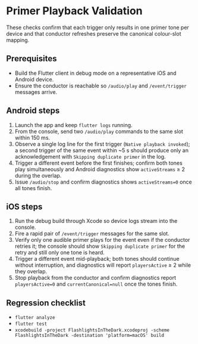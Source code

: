 # Primer Playback Validation

These checks confirm that each trigger only results in one primer tone per device and that conductor refreshes preserve the canonical colour-slot mapping.

## Prerequisites
- Build the Flutter client in debug mode on a representative iOS and Android device.
- Ensure the conductor is reachable so `/audio/play` and `/event/trigger` messages arrive.

## Android steps
1. Launch the app and keep `flutter logs` running.
2. From the console, send two `/audio/play` commands to the same slot within 150 ms.
3. Observe a single log line for the first trigger (`Native playback invoked`); a second trigger of the same event within ~5 s should produce only an acknowledgement with `Skipping duplicate primer` in the log.
4. Trigger a different event before the first finishes; confirm both tones play simultaneously and Android diagnostics show `activeStreams` ≥ 2 during the overlap.
5. Issue `/audio/stop` and confirm diagnostics shows `activeStreams=0` once all tones finish.

## iOS steps
1. Run the debug build through Xcode so device logs stream into the console.
2. Fire a rapid pair of `/event/trigger` messages for the same slot.
3. Verify only one audible primer plays for the event even if the conductor retries it; the console should show `Skipping duplicate primer` for the retry and still only one tone is heard.
4. Trigger a different event mid-playback; both tones should continue without interruption, and diagnostics will report `playersActive` ≥ 2 while they overlap.
5. Stop playback from the conductor and confirm diagnostics report `playersActive=0` and `currentCanonical=null` once the tones finish.

## Regression checklist
- `flutter analyze`
- `flutter test`
- `xcodebuild -project FlashlightsInTheDark.xcodeproj -scheme FlashlightsInTheDark -destination 'platform=macOS' build`
